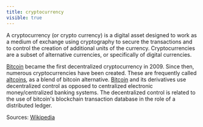```yaml
---
title: cryptocurrency
visible: true
---
```


A cryptocurrency (or crypto currency) is a digital asset designed to work as a medium of exchange using cryptography to secure the transactions and to control the creation of additional units of the currency. Cryptocurrencies are a subset of alternative currencies, or specifically of digital currencies.

[Bitcoin](../bitcoin) became the first decentralized cryptocurrency in 2009. Since then, numerous cryptocurrencies have been created. These are frequently called [altcoins](../altcoin), as a blend of bitcoin alternative. [Bitcoin](../bitcoin) and its derivatives use decentralized control as opposed to centralized electronic money/centralized banking systems. The decentralized control is related to the use of bitcoin's blockchain transaction database in the role of a distributed ledger.

Sources: [Wikipedia](https://en.wikipedia.org/wiki/Cryptocurrency)